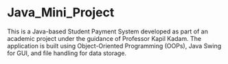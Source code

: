 # Java_Mini_Project
This is a Java-based Student Payment System developed as part of an academic project under the guidance of Professor Kapil Kadam.  The application is built using Object-Oriented Programming (OOPs), Java Swing for GUI, and file handling for data storage. 
